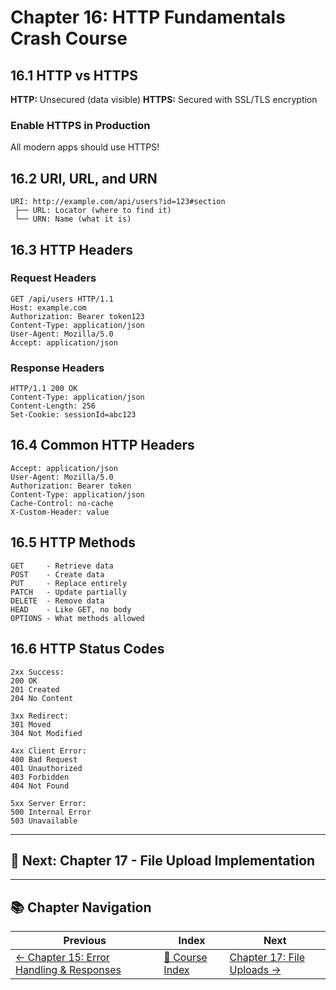 # Chapter 16: HTTP Fundamentals Crash Course

## 16.1 HTTP vs HTTPS

**HTTP:** Unsecured (data visible)
**HTTPS:** Secured with SSL/TLS encryption

### Enable HTTPS in Production

All modern apps should use HTTPS!

## 16.2 URI, URL, and URN

```
URI: http://example.com/api/users?id=123#section
 ├── URL: Locator (where to find it)
 └── URN: Name (what it is)
```

## 16.3 HTTP Headers

### Request Headers
```
GET /api/users HTTP/1.1
Host: example.com
Authorization: Bearer token123
Content-Type: application/json
User-Agent: Mozilla/5.0
Accept: application/json
```

### Response Headers
```
HTTP/1.1 200 OK
Content-Type: application/json
Content-Length: 256
Set-Cookie: sessionId=abc123
```

## 16.4 Common HTTP Headers

```
Accept: application/json
User-Agent: Mozilla/5.0
Authorization: Bearer token
Content-Type: application/json
Cache-Control: no-cache
X-Custom-Header: value
```

## 16.5 HTTP Methods

```
GET     - Retrieve data
POST    - Create data
PUT     - Replace entirely
PATCH   - Update partially
DELETE  - Remove data
HEAD    - Like GET, no body
OPTIONS - What methods allowed
```

## 16.6 HTTP Status Codes

```
2xx Success:
200 OK
201 Created
204 No Content

3xx Redirect:
301 Moved
304 Not Modified

4xx Client Error:
400 Bad Request
401 Unauthorized
403 Forbidden
404 Not Found

5xx Server Error:
500 Internal Error
503 Unavailable
```

---

## 🎯 Next: Chapter 17 - File Upload Implementation

---

## 📚 Chapter Navigation

| Previous | Index | Next |
|----------|-------|------|
| [← Chapter 15: Error Handling & Responses](./15_ERROR_HANDLING_RESPONSES.md) | [📖 Course Index](../INDEX.md) | [Chapter 17: File Uploads →](./17_FILE_UPLOADS.md) |
